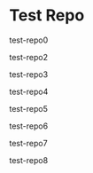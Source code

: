 # Test Repo

test-repo0

test-repo2

test-repo3

test-repo4

test-repo5

test-repo6

test-repo7

test-repo8

